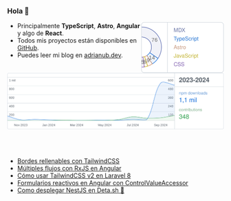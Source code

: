 ### Hola 👋

<picture>
  <source media="(prefers-color-scheme: dark)" srcset="assets/languages-dark.svg">
  <img alt="Los lenguages más utilizados por Adrián UB" src="assets/languages-light.svg" width="192" align="right" />
</picture>

- Principalmente **TypeScript**, **Astro**, **Angular** y algo de **React**.
- Todos mis proyectos están disponibles en [GitHub](https://github.com/adrian-ub).
- Puedes leer mi blog en [adrianub.dev](https://adrianub.dev/).

<br />

<picture>
  <source media="(prefers-color-scheme: dark)" srcset="assets/stats-dark.svg">
  <img alt="Contribuciones de Adrián UB en GitHub y descargas de npm" src="assets/stats-light.svg" />
</picture>

<br /><br />

- [Bordes rellenables con TailwindCSS](https://adrianub.dev/posts/bordes-rellenables-con-tailwindcss/)
- [Múltiples flujos con RxJS en Angular](https://adrianub.dev/posts/combinando-multiples-flujos-http-con-rxjs-observables-en-angular/)
- [Cómo usar TailwindCSS v2 en Laravel 8](https://adrianub.dev/posts/como-usar-tailwindcss-v2-en-laravel-8/)
- [Formularios reactivos en Angular con ControlValueAccessor](https://adrianub.dev/posts/crear-controles-de-formulario-personalizados-usando-controlvalueaccessor-en-angular/)
- [Como desplegar NestJS en Deta.sh 🚀](https://adrianub.dev/posts/desplegar-nestjs-en-detash/)
